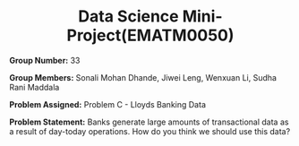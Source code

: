 <h1 align="center">Data Science Mini-Project(EMATM0050)</h1>

**Group Number:** 33

**Group Members:** Sonali Mohan Dhande, Jiwei Leng, Wenxuan Li, Sudha Rani Maddala

**Problem Assigned:** Problem C - Lloyds Banking Data

**Problem Statement:** Banks generate large amounts of transactional data as a result of day-today operations. How do you think we should use this data?



